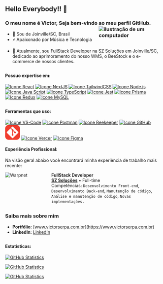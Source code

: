 <link rel="stylesheet" href="https://cdn.jsdelivr.net/gh/devicons/devicon@v2.15.1/devicon.min.css">

## Hello Everybody!! 👋
### O meu nome é Victor, Seja bem-vindo ao meu perfil GitHub. <img src="https://raw.githubusercontent.com/MicaelliMedeiros/micaellimedeiros/master/image/computer-illustration.png" alt="ilustração de um computador" min-width="200px" max-width="200px" width="200px" align="right">

- 🔰  Sou de Joinville/SC, Brasil
- ⚡ Apaixonado por Música e Tecnologia
<!-- - 🧠 Estudante de Desenvolvimento de Software na Cubos Academy -->
- 🏦 Atualmente, sou FullStack Developer na SZ Soluções em Joinville/SC, dedicado ao aprimoramento do nosso WMS, o BeeStock e o e-commerce de nossos clientes.

##

#### Possuo expertise em:
[<img height="48px" width="48px" alt="Icone React" src="https://skillicons.dev/icons?i=react"/>](https://pt-br.react.dev)
[<img height="48px" width="48px" alt="Icone NextJS" src="https://skillicons.dev/icons?i=nextjs"/>](https://nextjs.org/)
[<img height="48px" width="48px" alt="Icone TailwindCSS" src="https://skillicons.dev/icons?i=tailwind"/>](https://tailwindcss.com/)
[<img height="48px" width="48px" alt="Icone Node.js" src="https://skillicons.dev/icons?i=nodejs"/>](https://nodejs.org)
[<img height="48px" width="48px" alt="Icone Java Script" src="https://skillicons.dev/icons?i=js"/>](https://developer.mozilla.org/pt-BR/docs/Web/JavaScript)
[<img height="48px" width="48px" alt="Icone TypeScript" src="https://skillicons.dev/icons?i=ts"/>](https://www.typescriptlang.org/pt/)
[<img height="48px" width="48px" alt="Icone Jest" src="https://skillicons.dev/icons?i=jest"/>](https://jestjs.io/pt-BR/)
[<img height="48px" width="48px" alt="Icone Prisma" src="https://skillicons.dev/icons?i=prisma"/>](https://www.prisma.io/)
[<img height="48px" width="48px" alt="Icone Redux" src="https://skillicons.dev/icons?i=redux"/>](https://redux.js.org/)
[<img height="48px" width="48px" alt="Icone MySQL" src="https://skillicons.dev/icons?i=mysql"/>](https://www.mysql.com/)



##

#### Ferramentas que uso:
[<img height="48px" width="48px" alt="Icone VS-Code" src="https://skillicons.dev/icons?i=vscode"/>](https://code.visualstudio.com)
[<img height="48px" width="48px" alt="Icone Postman" src="https://i.postimg.cc/QNyBTNVk/postman.png"/>](https://www.postman.com)
[<img height="48px" width="48px" alt="Icone Beekeeper" src="https://i.postimg.cc/j5sT81d4/beekeeperstudio.png"/>](https://www.beekeeperstudio.io)
[<img height="48px" width="48px" alt="Icone GitHub" src="https://skillicons.dev/icons?i=github"/>](https://github.com/)
[<img height="48px" width="48px" alt="Icone Git" src="https://raw.githubusercontent.com/tandpfun/skill-icons/main/icons/Git.svg"/>](https://git-scm.com)
[<img height="48px" width="48px" alt="Icone Vercer" src="https://skillicons.dev/icons?i=vercel"/>](https://vercel.com)
[<img height="48px" width="48px" alt="Icone Figma" src="https://skillicons.dev/icons?i=figma"/>](https://www.figma.com)


#### Experiência Profissional:
Na visão geral abaixo você encontrará minha experiência de trabalho mais recente:

[<img align="left" height="94px" width="150px" alt="Warpnet" src="https://i.postimg.cc/v85c8YjN/Prancheta-3.png"/>](https://szsolucoes.com.br)
**FullStack Developer** \
[**SZ Soluções**](https://szsolucoes.com.br) • Full-time \
Competências: `Desenvolvimento Front-end`, `Desenvolvimento Back-end`, `Manutenção de código`, 
<br/> `Análise e manutenção de código`, `Novas implementações.`

##

### Saiba mais sobre mim

- **Portfólio:** [www.victorserpa.com.br](https://www.victorserpa.com.br)
- **LinkedIn:** [LinkedIn](https://www.linkedin.com/in/victorserpa/)

##

#### Estatísticas:
[<img height="180px" alt="GitHub Statistics" src="https://github-readme-stats.vercel.app/api/top-langs/?username=victorserpa&layout=compact&langs_count=7&theme=radical"/>](https://github.com/)

[<img height="153px" alt="GitHub Statistics" src="http://github-readme-streak-stats.herokuapp.com/?user=victorserpa&amp;theme=radical"/>](https://github.com/)

[<img height="180px" alt="GitHub Statistics" src="https://github-readme-stats.vercel.app/api/?username=victorserpa&show_icons=true&include_all_commits=true&theme=radical"/>](https://github.com/)
